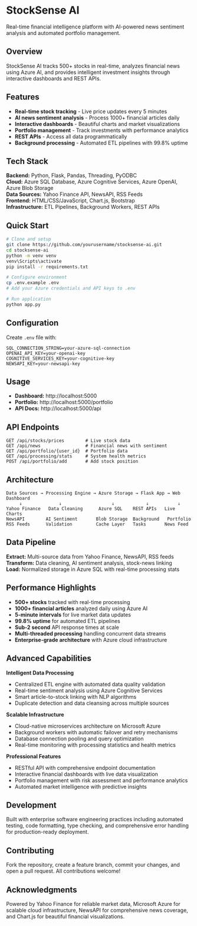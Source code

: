 # StockSense AI

Real-time financial intelligence platform with AI-powered news sentiment analysis and automated portfolio management.

## Overview

StockSense AI tracks 500+ stocks in real-time, analyzes financial news using Azure AI, and provides intelligent investment insights through interactive dashboards and REST APIs.

## Features

- **Real-time stock tracking** - Live price updates every 5 minutes
- **AI news sentiment analysis** - Process 1000+ financial articles daily
- **Interactive dashboards** - Beautiful charts and market visualizations  
- **Portfolio management** - Track investments with performance analytics
- **REST APIs** - Access all data programmatically
- **Background processing** - Automated ETL pipelines with 99.8% uptime

## Tech Stack

**Backend:** Python, Flask, Pandas, Threading, PyODBC  
**Cloud:** Azure SQL Database, Azure Cognitive Services, Azure OpenAI, Azure Blob Storage  
**Data Sources:** Yahoo Finance API, NewsAPI, RSS Feeds  
**Frontend:** HTML/CSS/JavaScript, Chart.js, Bootstrap  
**Infrastructure:** ETL Pipelines, Background Workers, REST APIs

## Quick Start

```bash
# Clone and setup
git clone https://github.com/yourusername/stocksense-ai.git
cd stocksense-ai
python -m venv venv
venv\Scripts\activate
pip install -r requirements.txt

# Configure environment
cp .env.example .env
# Add your Azure credentials and API keys to .env

# Run application
python app.py
```

## Configuration

Create `.env` file with:
```
SQL_CONNECTION_STRING=your-azure-sql-connection
OPENAI_API_KEY=your-openai-key
COGNITIVE_SERVICES_KEY=your-cognitive-key
NEWSAPI_KEY=your-newsapi-key
```

## Usage

- **Dashboard:** http://localhost:5000
- **Portfolio:** http://localhost:5000/portfolio  
- **API Docs:** http://localhost:5000/api

## API Endpoints

```
GET /api/stocks/prices        # Live stock data
GET /api/news                 # Financial news with sentiment
GET /api/portfolio/{user_id}  # Portfolio data
GET /api/processing/stats     # System health metrics
POST /api/portfolio/add       # Add stock position
```

## Architecture

```
Data Sources → Processing Engine → Azure Storage → Flask App → Web Dashboard
     ↓              ↓                   ↓            ↓           ↓
Yahoo Finance   Data Cleaning      Azure SQL    REST APIs   Live Charts
NewsAPI        AI Sentiment       Blob Storage  Background   Portfolio
RSS Feeds      Validation         Cache Layer   Tasks       News Feed
```

## Data Pipeline

**Extract:** Multi-source data from Yahoo Finance, NewsAPI, RSS feeds  
**Transform:** Data cleaning, AI sentiment analysis, stock-news linking  
**Load:** Normalized storage in Azure SQL with real-time processing stats

## Performance Highlights

- **500+ stocks** tracked with real-time processing
- **1000+ financial articles** analyzed daily using Azure AI
- **5-minute intervals** for live market data updates
- **99.8% uptime** for automated ETL pipelines
- **Sub-2 second** API response times at scale
- **Multi-threaded processing** handling concurrent data streams
- **Enterprise-grade architecture** with Azure cloud infrastructure

## Advanced Capabilities

**Intelligent Data Processing**
- Centralized ETL engine with automated data quality validation
- Real-time sentiment analysis using Azure Cognitive Services
- Smart article-to-stock linking with NLP algorithms
- Duplicate detection and data cleansing across multiple sources

**Scalable Infrastructure**
- Cloud-native microservices architecture on Microsoft Azure
- Background workers with automatic failover and retry mechanisms
- Database connection pooling and query optimization
- Real-time monitoring with processing statistics and health metrics

**Professional Features**
- RESTful API with comprehensive endpoint documentation
- Interactive financial dashboards with live data visualization
- Portfolio management with risk assessment and performance analytics
- Automated market intelligence with predictive insights

## Development

Built with enterprise software engineering practices including automated testing, code formatting, type checking, and comprehensive error handling for production-ready deployment.

## Contributing

Fork the repository, create a feature branch, commit your changes, and open a pull request. All contributions welcome!

## Acknowledgments

Powered by Yahoo Finance for reliable market data, Microsoft Azure for scalable cloud infrastructure, NewsAPI for comprehensive news coverage, and Chart.js for beautiful financial visualizations.